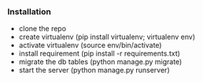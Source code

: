 ### Installation
- clone the repo
- create virtualenv (pip install virtualenv; virtualenv env)
- activate virtualenv (source env/bin/activate)
- install requirement (pip install -r requirements.txt)
- migrate the db tables (python manage.py migrate)
- start the server (python manage.py runserver)
